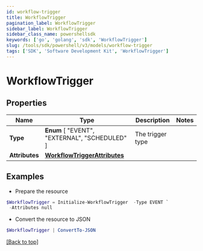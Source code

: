 ```yaml
---
id: workflow-trigger
title: WorkflowTrigger
pagination_label: WorkflowTrigger
sidebar_label: WorkflowTrigger
sidebar_class_name: powershellsdk
keywords: ['go', 'golang', 'sdk', 'WorkflowTrigger'] 
slug: /tools/sdk/powershell/v3/models/workflow-trigger
tags: ['SDK', 'Software Development Kit', 'WorkflowTrigger']
---
```



# WorkflowTrigger

## Properties

Name | Type | Description | Notes
------------ | ------------- | ------------- | -------------
**Type** |   **Enum** [  "EVENT",    "EXTERNAL",    "SCHEDULED" ] | The trigger type | 
**Attributes** |  [**WorkflowTriggerAttributes**](workflow-trigger-attributes) |  | 

## Examples

- Prepare the resource
```powershell
$WorkflowTrigger = Initialize-WorkflowTrigger  -Type EVENT `
 -Attributes null
```

- Convert the resource to JSON
```powershell
$WorkflowTrigger | ConvertTo-JSON
```


[[Back to top]](#) 

